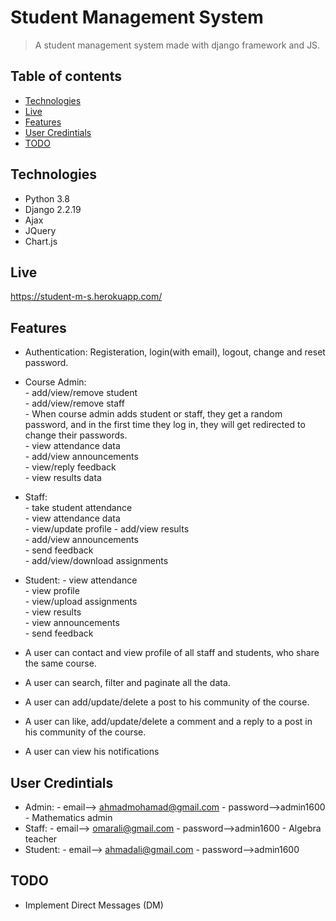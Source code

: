# Student Management System
> A student management system made with django framework and JS.

## Table of contents
* [Technologies](#technologies)
* [Live](#live)
* [Features](#features)
* [User Credintials](#User-Credintials)
* [TODO](#TODO)

## Technologies
* Python 3.8
* Django 2.2.19
* Ajax
* JQuery
* Chart.js

## Live
https://student-m-s.herokuapp.com/

## Features
* Authentication: Registeration, login(with email), logout, change and reset password.

* Course Admin:  
      - add/view/remove student  
      - add/view/remove staff  
      - When course admin adds student or staff, they get a random password, and in the first time they log in, they will get redirected to change their passwords.     
      - view attendance data  
      - add/view announcements  
      - view/reply feedback  
      - view results data  

* Staff:  
      - take student attendance  
      - view attendance data  
      - view/update profile
      - add/view results  
      - add/view announcements  
      - send feedback  
      - add/view/download assignments  

* Student:
      - view attendance  
      - view profile  
      - view/upload assignments  
      - view results  
      - view announcements  
      - send feedback  

* A user can contact and view profile of all staff and students, who share the same course.
* A user can search, filter and paginate all the data.
* A user can add/update/delete a post to his community of the course.
* A user can like, add/update/delete a comment and a reply to a post in his community of the course.
* A user can view his notifications

## User Credintials
* Admin: - email--> ahmadmohamad@gmail.com  - password-->admin1600   - Mathematics admin
* Staff: - email--> omarali@gmail.com  - password-->admin1600  - Algebra teacher
* Student: - email--> ahmadali@gmail.com  - password-->admin1600

## TODO
* Implement Direct Messages (DM)
